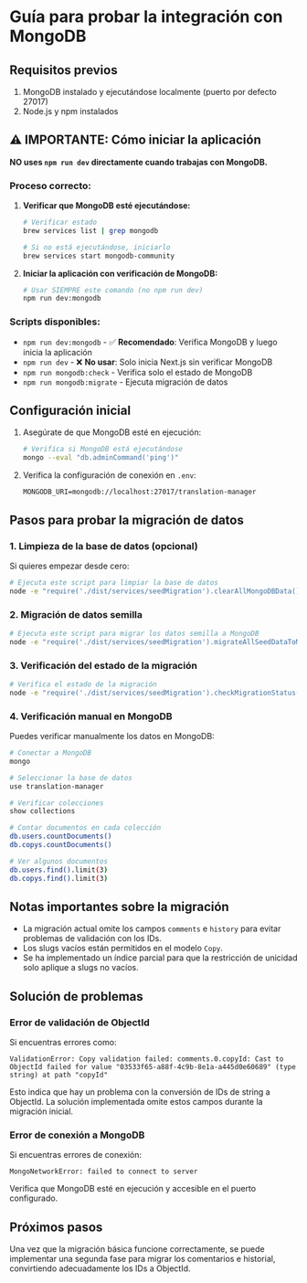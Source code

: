 # Guía para probar la integración con MongoDB

## Requisitos previos

1. MongoDB instalado y ejecutándose localmente (puerto por defecto 27017)
2. Node.js y npm instalados

## ⚠️ IMPORTANTE: Cómo iniciar la aplicación

**NO uses `npm run dev` directamente cuando trabajas con MongoDB.**

### Proceso correcto:

1. **Verificar que MongoDB esté ejecutándose:**
   ```bash
   # Verificar estado
   brew services list | grep mongodb
   
   # Si no está ejecutándose, iniciarlo
   brew services start mongodb-community
   ```

2. **Iniciar la aplicación con verificación de MongoDB:**
   ```bash
   # Usar SIEMPRE este comando (no npm run dev)
   npm run dev:mongodb
   ```

### Scripts disponibles:

- `npm run dev:mongodb` - ✅ **Recomendado**: Verifica MongoDB y luego inicia la aplicación
- `npm run dev` - ❌ **No usar**: Solo inicia Next.js sin verificar MongoDB
- `npm run mongodb:check` - Verifica solo el estado de MongoDB
- `npm run mongodb:migrate` - Ejecuta migración de datos

## Configuración inicial

1. Asegúrate de que MongoDB esté en ejecución:
   ```bash
   # Verifica si MongoDB está ejecutándose
   mongo --eval "db.adminCommand('ping')"
   ```

2. Verifica la configuración de conexión en `.env`:
   ```
   MONGODB_URI=mongodb://localhost:27017/translation-manager
   ```

## Pasos para probar la migración de datos

### 1. Limpieza de la base de datos (opcional)

Si quieres empezar desde cero:

```bash
# Ejecuta este script para limpiar la base de datos
node -e "require('./dist/services/seedMigration').clearAllMongoDBData().then(() => console.log('Base de datos limpiada')).catch(console.error)"
```

### 2. Migración de datos semilla

```bash
# Ejecuta este script para migrar los datos semilla a MongoDB
node -e "require('./dist/services/seedMigration').migrateAllSeedDataToMongoDB().then(() => console.log('Migración completada')).catch(console.error)"
```

### 3. Verificación del estado de la migración

```bash
# Verifica el estado de la migración
node -e "require('./dist/services/seedMigration').checkMigrationStatus().then(console.log).catch(console.error)"
```

### 4. Verificación manual en MongoDB

Puedes verificar manualmente los datos en MongoDB:

```bash
# Conectar a MongoDB
mongo

# Seleccionar la base de datos
use translation-manager

# Verificar colecciones
show collections

# Contar documentos en cada colección
db.users.countDocuments()
db.copys.countDocuments()

# Ver algunos documentos
db.users.find().limit(3)
db.copys.find().limit(3)
```

## Notas importantes sobre la migración

- La migración actual omite los campos `comments` e `history` para evitar problemas de validación con los IDs.
- Los slugs vacíos están permitidos en el modelo `Copy`.
- Se ha implementado un índice parcial para que la restricción de unicidad solo aplique a slugs no vacíos.

## Solución de problemas

### Error de validación de ObjectId

Si encuentras errores como:
```
ValidationError: Copy validation failed: comments.0.copyId: Cast to ObjectId failed for value "03533f65-a88f-4c9b-8e1a-a445d0e60689" (type string) at path "copyId"
```

Esto indica que hay un problema con la conversión de IDs de string a ObjectId. La solución implementada omite estos campos durante la migración inicial.

### Error de conexión a MongoDB

Si encuentras errores de conexión:
```
MongoNetworkError: failed to connect to server
```

Verifica que MongoDB esté en ejecución y accesible en el puerto configurado.

## Próximos pasos

Una vez que la migración básica funcione correctamente, se puede implementar una segunda fase para migrar los comentarios e historial, convirtiendo adecuadamente los IDs a ObjectId.
